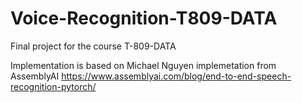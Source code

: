 # Voice-Recognition-T809-DATA
Final project for the course T-809-DATA

Implementation is based on Michael Nguyen implemetation from AssemblyAI
https://www.assemblyai.com/blog/end-to-end-speech-recognition-pytorch/
